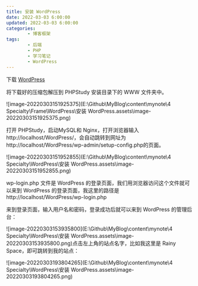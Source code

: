 ```yaml
---
title: 安装 WordPress
date: 2022-03-03 6:00:00
updated: 2022-03-03 6:00:00
categories:
        - 博客框架
tags:
        - 后端
        - PHP
        - 学习笔记
        - WordPress
---
```


下载 [WordPress](https://cn.wordpress.org/download/)

将下载好的压缩包解压到 PHPStudy 安装目录下的 WWW 文件夹中。

![image-20220303151925375](E:\Github\MyBlog\content\mynote\4  Specialty\Frame\WordPress\安装 WordPress.assets\image-20220303151925375.png)

打开 PHPStudy，启动MySQL和 Nginx，打开浏览器输入 http://localhost/WordPress/，会自动跳转到网址为http://localhost/WordPress/wp-admin/setup-config.php的页面。

![image-20220303151952855](E:\Github\MyBlog\content\mynote\4  Specialty\WordPress\安装 WordPress.assets\image-20220303151952855.png)

wp-login.php 文件是 WordPress 的登录页面，我们用浏览器访问这个文件就可以来到 WordPress 的登录页面，我这里的路径是http://localhost/WordPress/wp-login.php

来到登录页面，输入用户名和密码，登录成功后就可以来到 WordPress 的管理后台：

![image-20220303153935800](E:\Github\MyBlog\content\mynote\4  Specialty\WordPress\安装 WordPress.assets\image-20220303153935800.png)点击左上角的站点名字，比如我这里是 Rainy Space，即可跳转到我的站点：

![image-20220303193804265](E:\Github\MyBlog\content\mynote\4  Specialty\WordPress\安装 WordPress.assets\image-20220303193804265.png)

